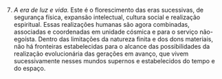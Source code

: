 ﻿7. <em>A era de luz e vida.</em> Este é o florescimento das eras sucessivas, de segurança física, expansão intelectual, cultura social e realização espiritual. Essas realizações humanas são agora combinadas, associadas e coordenadas em unidade cósmica e para o serviço não-egoísta. Dentro das limitações da natureza finita e dos dons materiais, não há fronteiras estabelecidas para o alcance das possibilidades da realização evolucionária das gerações em avanço, que vivem sucessivamente nesses mundos supernos e estabelecidos do tempo e do espaço.